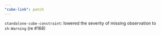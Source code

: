 ```yaml
---
"cube-link": patch
---
```


`standalone-cube-constraint`: lowered the severity of missing observation to `sh:Warning` (re #168)
